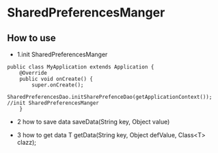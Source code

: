 # SharedPreferencesManger
## How to use
- 1.init SharedPreferencesManger
```
public class MyApplication extends Application {
	@Override
	public void onCreate() {
		super.onCreate();
		SharedPreferencesDao.initSharePrefenceDao(getApplicationContext());  //init SharedPreferencesManger
	}
```
- 2 how to save data
saveData(String key, Object value) 

- 3 how to get data
<T> T getData(String key, Object defValue, Class&lt;T> clazz); 
